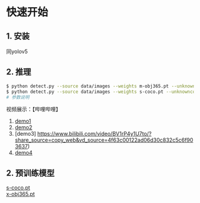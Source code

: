 # 快速开始

## 1. 安装
  同yolov5

## 2. 推理

```bash
$ python detect.py --source data/images --weights m-obj365.pt --unknownconf 0.45 --conf 0.25 
$ python detect.py --source data/images --weights s-coco.pt --unknownconf 0.25 --conf 0.25
# 参数说明

```
视频展示：【哔哩哔哩】
1. [demo1](https://www.bilibili.com/video/BV1rN4y1c73W/?share_source=copy_web)
2. [demo2](https://www.bilibili.com/video/BV1rN4y1c73W/?share_source=copy_web&vd_source=4f63c00122ad06d30c832c5c6f903637)
3. [demo3] https://www.bilibili.com/video/BV1rP4y1U7to/?share_source=copy_web&vd_source=4f63c00122ad06d30c832c5c6f903637)
4. [demo4](https://b23.tv/MfpEmAm)
## 2. 预训练模型

[s-coco.pt](https://github.com/buxihuo/OW-YOLO/releases/download/v1.1/s-clsiou-coco.pt)<br>
[x-obj365.pt](https://github.com/buxihuo/OW-YOLO/releases/download/v1.1/x-clshard-coco.pt)<br>

